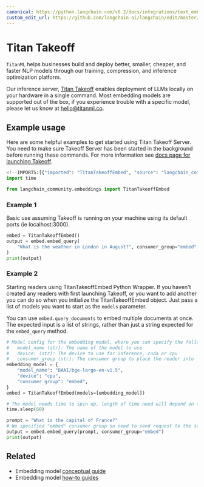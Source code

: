 ```yaml
---
canonical: https://python.langchain.com/v0.2/docs/integrations/text_embedding/titan_takeoff/
custom_edit_url: https://github.com/langchain-ai/langchain/edit/master/docs/docs/integrations/text_embedding/titan_takeoff.ipynb
---
```


# Titan Takeoff

`TitanML` helps businesses build and deploy better, smaller, cheaper, and faster NLP models through our training, compression, and inference optimization platform.

Our inference server, [Titan Takeoff](https://docs.titanml.co/docs/intro) enables deployment of LLMs locally on your hardware in a single command. Most embedding models are supported out of the box, if you experience trouble with a specific model, please let us know at hello@titanml.co.

## Example usage
Here are some helpful examples to get started using Titan Takeoff Server. You need to make sure Takeoff Server has been started in the background before running these commands. For more information see [docs page for launching Takeoff](https://docs.titanml.co/docs/Docs/launching/).

```python
<!--IMPORTS:[{"imported": "TitanTakeoffEmbed", "source": "langchain_community.embeddings", "docs": "https://api.python.langchain.com/en/latest/embeddings/langchain_community.embeddings.titan_takeoff.TitanTakeoffEmbed.html", "title": "Titan Takeoff"}]-->
import time

from langchain_community.embeddings import TitanTakeoffEmbed
```

### Example 1
Basic use assuming Takeoff is running on your machine using its default ports (ie localhost:3000).

```python
embed = TitanTakeoffEmbed()
output = embed.embed_query(
    "What is the weather in London in August?", consumer_group="embed"
)
print(output)
```

### Example 2
Starting readers using TitanTakeoffEmbed Python Wrapper. If you haven't created any readers with first launching Takeoff, or you want to add another you can do so when you initialize the TitanTakeoffEmbed object. Just pass a list of models you want to start as the `models` parameter.

You can use `embed.query_documents` to embed multiple documents at once. The expected input is a list of strings, rather than just a string expected for the `embed_query` method.

```python
# Model config for the embedding model, where you can specify the following parameters:
#   model_name (str): The name of the model to use
#   device: (str): The device to use for inference, cuda or cpu
#   consumer_group (str): The consumer group to place the reader into
embedding_model = {
    "model_name": "BAAI/bge-large-en-v1.5",
    "device": "cpu",
    "consumer_group": "embed",
}
embed = TitanTakeoffEmbed(models=[embedding_model])

# The model needs time to spin up, length of time need will depend on the size of model and your network connection speed
time.sleep(60)

prompt = "What is the capital of France?"
# We specified "embed" consumer group so need to send request to the same consumer group so it hits our embedding model and not others
output = embed.embed_query(prompt, consumer_group="embed")
print(output)
```

## Related

- Embedding model [conceptual guide](/docs/concepts/#embedding-models)
- Embedding model [how-to guides](/docs/how_to/#embedding-models)